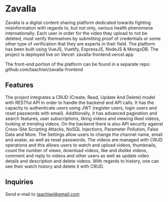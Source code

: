 # Zavalla

Zavalla is a digital content sharing platform dedicated towards fighting misinformation with regards to, but not only, various health phenomena internationally. Each user in order for the video they upload to not be deleted, must verify themselves by submitting proof of credentials or some other type of verification that they are experts in their field. The platform has been built using VueJS, Vuetify, ExpressJS, NodeJS & MongoDB. The project is deployed live on Vercel: zavalla-frontend.vercel.app

The front-end portion of the platform can be found in a separate repo: github.com/taachiwi/zavalla-frontend

## Features

The project integrates a CRUD (Create, Read, Update And Delete) model with RESTful API in order to handle the backend and API calls. It has the capacity to authenticate users using JWT (register users, login users and reset passwords with email). Additionally, it has advanced pagination and search features, user subscriptions, liking videos and viewing liked videos, looking at trending videos. On the backend there is also API security against Cross-Site Scripting Attacks, NoSQL Injections, Parameter Pollution, False Data and More. The Settings allow users to change the channel name, email and avatar, as well as reset passwords. The videos are managed with CRUD operations and this allows users to watch and upload videos, thumbnails, count the number of views, download videos, like and dislike videos, comment and reply to videos and other users as well as update video details and description and delete videos. With regards to history, one can see their watch history and delete it with CRUD.

## Inquiries

Send e-mail to taachiwi@gmail.com
